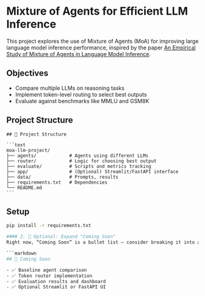 # Mixture of Agents for Efficient LLM Inference

This project explores the use of Mixture of Agents (MoA) for improving large language model inference performance, inspired by the paper [An Empirical Study of Mixture of Agents in Language Model Inference](https://huggingface.co/papers/2507.22827).

## Objectives
- Compare multiple LLMs on reasoning tasks
- Implement token-level routing to select best outputs
- Evaluate against benchmarks like MMLU and GSM8K

## Project Structure

<pre><code>## 📁 Project Structure

```text
moa-llm-project/
├── agents/            # Agents using different LLMs
├── router/            # Logic for choosing best output
├── evaluate/          # Scripts and metrics tracking
├── app/               # (Optional) Streamlit/FastAPI interface
├── data/              # Prompts, results
├── requirements.txt   # Dependencies
└── README.md
```
</code></pre>


## Setup
```bash
pip install -r requirements.txt

#### 2. 🧪 Optional: Expand "Coming Soon"
Right now, “Coming Soon” is a bullet list — consider breaking it into a full section for visibility:

```markdown
## 🚧 Coming Soon

- ✅ Baseline agent comparison
- ✅ Token router implementation
- ✅ Evaluation results and dashboard
- ✅ Optional Streamlit or FastAPI UI
